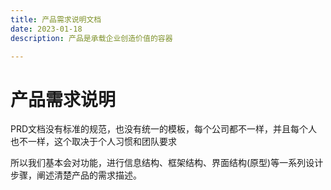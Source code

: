 ```yaml
---
title: 产品需求说明文档
date: 2023-01-18
description: 产品是承载企业创造价值的容器

---
```


# 产品需求说明


PRD文档没有标准的规范，也没有统一的模板，每个公司都不一样，并且每个人也不一样，这个取决于个人习惯和团队要求

所以我们基本会对功能，进行信息结构、框架结构、界面结构(原型)等一系列设计步骤，阐述清楚产品的需求描述。


